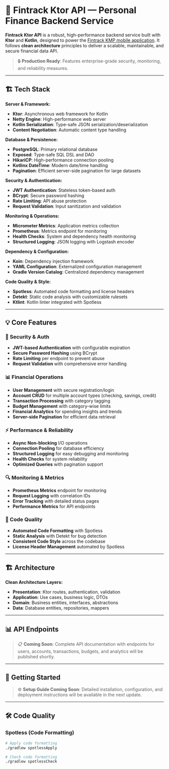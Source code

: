 # 🚀 Fintrack Ktor API — Personal Finance Backend Service

**Fintrack Ktor API** is a robust, high-performance backend service built with **Ktor** and **Kotlin**, designed to power the [Fintrack KMP mobile application](https://github.com/markgithinji/fintrack-kmp). It follows **clean architecture** principles to deliver a scalable, maintainable, and secure financial data API.

> 🔒 **Production Ready**: Features enterprise-grade security, monitoring, and reliability measures.

---

## 🏗️ Tech Stack

**Server & Framework:**
- **Ktor**: Asynchronous web framework for Kotlin
- **Netty Engine**: High-performance web server
- **Kotlin Serialization**: Type-safe JSON serialization/deserialization
- **Content Negotiation**: Automatic content type handling

**Database & Persistence:**
- **PostgreSQL**: Primary relational database
- **Exposed**: Type-safe SQL DSL and DAO
- **HikariCP**: High-performance connection pooling
- **Kotlinx DateTime**: Modern date/time handling
- **Pagination**: Efficient server-side pagination for large datasets

**Security & Authentication:**
- **JWT Authentication**: Stateless token-based auth
- **BCrypt**: Secure password hashing
- **Rate Limiting**: API abuse protection
- **Request Validation**: Input sanitization and validation

**Monitoring & Operations:**
- **Micrometer Metrics**: Application metrics collection
- **Prometheus**: Metrics endpoint for monitoring
- **Health Checks**: System and dependency health monitoring
- **Structured Logging**: JSON logging with Logstash encoder

**Dependency & Configuration:**
- **Koin**: Dependency injection framework
- **YAML Configuration**: Externalized configuration management
- **Gradle Version Catalog**: Centralized dependency management

**Code Quality & Style:**
- **Spotless**: Automated code formatting and license headers
- **Detekt**: Static code analysis with customizable rulesets
- **Ktlint**: Kotlin linter integrated with Spotless

---

## 💡 Core Features

### 🔐 Security & Auth
- **JWT-based Authentication** with configurable expiration
- **Secure Password Hashing** using BCrypt
- **Rate Limiting** per endpoint to prevent abuse
- **Request Validation** with comprehensive error handling

### 📊 Financial Operations
- **User Management** with secure registration/login
- **Account CRUD** for multiple account types (checking, savings, credit)
- **Transaction Processing** with category tagging
- **Budget Management** with category-wise limits
- **Financial Analytics** for spending insights and trends
- **Server-side Pagination** for efficient data retrieval

### ⚡ Performance & Reliability
- **Async Non-blocking** I/O operations
- **Connection Pooling** for database efficiency
- **Structured Logging** for easy debugging and monitoring
- **Health Checks** for system reliability
- **Optimized Queries** with pagination support

### 🔍 Monitoring & Metrics
- **Prometheus Metrics** endpoint for monitoring
- **Request Logging** with correlation IDs
- **Error Tracking** with detailed status pages
- **Performance Metrics** for API endpoints

### 🎯 Code Quality
- **Automated Code Formatting** with Spotless
- **Static Analysis** with Detekt for bug detection
- **Consistent Code Style** across the codebase
- **License Header Management** automated by Spotless

---

## 🏗️ Architecture

**Clean Architecture Layers:**
- **Presentation**: Ktor routes, authentication, validation
- **Application**: Use cases, business logic, DTOs
- **Domain**: Business entities, interfaces, abstractions  
- **Data**: Database entities, repositories, mappers

---

## 📊 API Endpoints

> 📋 **Coming Soon**: Complete API documentation with endpoints for users, accounts, transactions, budgets, and analytics will be published shortly.

---

## 🚀 Getting Started

> ⚙️ **Setup Guide Coming Soon**: Detailed installation, configuration, and deployment instructions will be available in the next update.

---

## 🛠️ Code Quality

### Spotless (Code Formatting)
```bash
# Apply code formatting
./gradlew spotlessApply

# Check code formatting
./gradlew spotlessCheck
